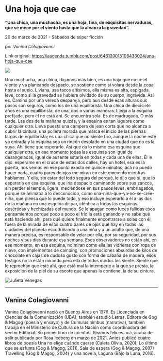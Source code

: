 # Una hoja que cae

**“Una chica, una muchacha, es una hoja, fina, de exquisitas nervaduras, que se mece por el viento hasta que la alcanza la gravedad”.**

20 de marzo de 2021 - Sábados de súper ficción

_por Vanina Colagiovanni_

Link original: https://laagenda.tumblr.com/post/646130015106433024/una-hoja-que-cae

![](https://64.media.tumblr.com/00af6e501bb89723cf4cdfe8e5c22653/f7c23adde56d2432-ee/s500x750/d2a95ce79f77bdc2784d0c77ac8e68d5563481dd.jpg)

Una muchacha, una chica, digamos más bien, es una hoja que mece el viento y va planeando despacio, se sostiene como si volara desde la copa hasta el suelo. Liviana, usa tacos altísimos, ella misma es alta, espigada, leve, como si la gravedad se hubiera olvidado de su cuerpo, ingrávida. Así es. Camina por una vereda despareja, pero aun desde esas alturas sus pasos son seguros, como los de una equilibrista. Una chica de diecisiete años es una equilibrista, de una, dos o varias maneras. Llega a la esquina prefijada, pero él no está ahí. Se encuentra sola. Es de madrugada. O más tarde. Las dos de la mañana quizás, y la esquina es tan lúgubre como cualquier otra. Lleva puesta una campera de jean corta que no alcanza a cubrir la cintura, una pollera morada que marca el inicio de las piernas largas de equilibrista; es una chica que no siente frío, aunque la noche esté ya entrada y la esquina sea un rincón desolado en una ciudad que no es la suya. Ahí tiene que esperarlo. Así que da lo mismo esa esquina que cualquier otra, en ese momento todas las esquinas son igual de desangeladas, igual de ausente estaría en todas y cada una de ellas. Él le dijo: esperame en el cruce de estas dos calles, hay un hotel, esa es la puerta, nos vemos en ese punto exacto en quince minutos, acá no puedo hacer nada, cuatro pares de ojos me miran en este momento mientras hablamos. Y ella, sin estar del todo segura del porqué, le dijo que sí, que lo esperaría en esa esquina, que iría despacio caminando sobre sus zancos, sin perder el temple, ligera, meciéndose en sus pasos leves, embriagados, porque se animaba a lo desconocido, como una-niña-que-ya-no-se-cree-niña, que piensa que lo puede todo, y eso incluye esperarlo a él a las dos de la mañana en una esquina dispar, idéntica a todas las esquinas desérticas y hechizadas del mundo. Se le apagan como luces fallidas esos pensamientos porque poco a poco el frío la está ganando y no sabe qué está haciendo ahí, para qué quiere finalmente encontrarse a solas con él, fuera de la mirada de esos cuatro pares de ojos que hay en todas las ciudades del planeta escudriñando a una niña y a un adulto que, de una manera precisa, es responsable de velar por ella, por su seguridad, por sus noches y sus días durante esa semana. Esos observadores no están ahí, en ese momento, en esa esquina, no miran como ella las vidrieras con ropa de nieve, con implementos de camping, con promociones absurdas de kilos de chocolate en cajas de dudoso gusto con forma de cabaña de madera, esos testigos no la están mirando pero ella de todos modos los siente. Siente que le reprochan que esté ahí, que está mal la intemperie a la que se presta, la exposición de la piel de su escote que apenas la contiene, la de su cintura, 

![Julieta Venegas](https://64.media.tumblr.com/d725159803b81e1e30c373ac32b6332a/f7c23adde56d2432-70/s250x400/f0a43c063ff9d88113390ef263a3dc9ddc7c9e74.jpg)

---

Vanina Colagiovanni
-------------------

Vanina Colagiovanni nació en Buenos Aires en 1976. Es Licenciada en Ciencias de la Comunicación (UBA); también estudió Letras. Editora de Gog & Magog (poesía y ensayo) y de Cumulus nimbus (narrativa), también trabaja en el Ministerio de Cultura de la Nación como coordinadora del sector Editorial. Su primer libro de cuentos, Seamos felices acá, acaba de salir publicado por Rosa Iceberg en marzo de 2021. Antes publicó cuatro libros de poesía Una no elige cuándo caerse (Caleta Olivia, 2020), Lo último que se esfuma (Gog & Magog, 2011), Sala de espera (Gog & Magog, 2007) Travelling (Gog & Magog, 2004) y una novela, Laguna (Bajo la Luna, 2016). 

